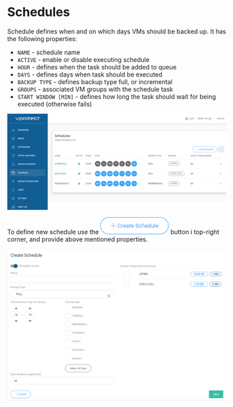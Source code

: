 # Schedules

Schedule defines when and on which days VMs should be backed up. It has the following properties:

* `NAME` - schedule name
* `ACTIVE` - enable or disable executing schedule
* `HOUR` - defines when the task should be added to queue
* `DAYS` - defines days when task should be executed
* `BACKUP TYPE` - defines backup type full, or incremental
* `GROUPS` - associated VM groups with the schedule task
* `START WINDOW [MIN]` - defines how long the task should wait for being executed \(otherwise fails\)

![](../.gitbook/assets/admin_webui_schedules_overview.png)

To define new schedule use the ![](../.gitbook/assets/admin_webui_schedules_button_create_schedule.png) button i top-right corner, and provide above mentioned properties.

![](../.gitbook/assets/admin_webui_schedules_create.png)


